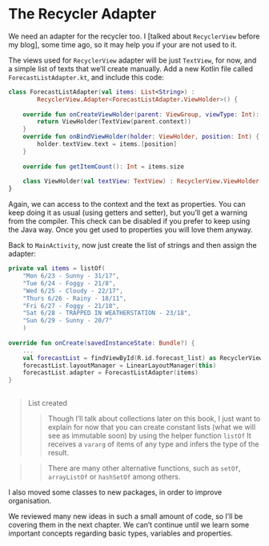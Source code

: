 # The Recycler Adapter

We need an adapter for the recycler too. I [talked about `RecyclerView` before my blog], some time ago,
so it may help you if your are not used to it.

The views used for `RecyclerView` adapter will be just  `TextView`, for now, and a simple list of texts
that we’ll create manually. Add a new Kotlin file called `ForecastListAdapter.kt`, and include this
code:

```kotlin
class ForecastListAdapter(val items: List<String>) :
        RecyclerView.Adapter<ForecastListAdapter.ViewHolder>() {
        
    override fun onCreateViewHolder(parent: ViewGroup, viewType: Int): ViewHolder {
        return ViewHolder(TextView(parent.context))
    }
    override fun onBindViewHolder(holder: ViewHolder, position: Int) {
        holder.textView.text = items.[position]
    }
    
    override fun getItemCount(): Int = items.size
    
    class ViewHolder(val textView: TextView) : RecyclerView.ViewHolder(textView)
}
```

Again, we can access to the context and the text as properties. You can keep doing it as usual (using
getters and setter), but you’ll get a warning from the compiler. This check can be disabled if you
prefer to keep using the Java way. Once you get used to properties you will love them anyway.

Back to `MainActivity`, now just create the list of strings and then assign the adapter:

```kotlin
private val items = listOf(
    "Mon 6/23 - Sunny - 31/17",
    "Tue 6/24 - Foggy - 21/8",
    "Wed 6/25 - Cloudy - 22/17",
    "Thurs 6/26 - Rainy - 18/11",
    "Fri 6/27 - Foggy - 21/10",
    "Sat 6/28 - TRAPPED IN WEATHERSTATION - 23/18",
    "Sun 6/29 - Sunny - 20/7"
    )
    
override fun onCreate(savedInstanceState: Bundle?) {
    ...
    val forecastList = findViewById(R.id.forecast_list) as RecyclerView
    forecastList.layoutManager = LinearLayoutManager(this) 
    forecastList.adapter = ForecastListAdapter(items)
}
    
```

>List created
>>Though I’ll talk about collections later on this book, I just want to explain for now that you
can create constant lists (what we will see as immutable soon) by using the helper function `listOf` It receives a `vararg` of items of any type and infers the type of the result.

>> There are many other alternative functions, such as `setOf`, `arrayListOf` or `hashSetOf` among others.

I also moved some classes to new packages, in order to improve organisation.

We reviewed many new ideas in such a small amount of code, so I’ll be covering them in the next
chapter. We can’t continue until we learn some important concepts regarding basic types, variables
and properties.



[I talked about `RecyclerView` before my blog]: http://antonioleiva.com/recyclerview/

